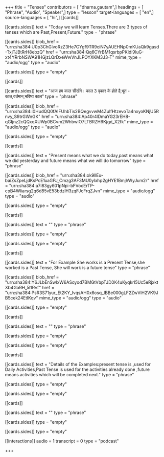 +++
title = "Tenses"
contributors = [ "dharna.gautam",]
headings = [ "Phrase", "Audio", "Speaker",]
type = "lesson"
target-languages = [ "en",]
source-languages = [ "hi",]
[[cards]]

[[cards.sides]]
text = "Today we will learn Tenses.There are 3 types of tenses which are Past,Present,Future."
type = "phrase"

[[cards.sides]]
blob_href = "urn:sha384:U0p3ChGlvoRzZ3He7CYgf9TR9ciN7yAUEHNp0mKUaQk9gasd-TxjTJBtRrH8ebzQ"
href = "urn:sha384:Qq6CYrBM1qsrbpPKldi9luG-xt4YRrbNSWA91HGjzLQrDxeWwVnJLPOYXKM3J3-T"
mime_type = "audio/ogg"
type = "audio"

[[cards.sides]]
type = "empty"

[[cards]]

[[cards.sides]]
text = "आज हम काल सीखेंगे। काल 3 पृकार के होते है,भूत - काल,वर्तमान,भविष्य काल"
type = "phrase"

[[cards.sides]]
blob_href = "urn:sha384:l0HudQQ0fAIFUhbTis2BQegvvwM4ZuIfHtzevoTa4nxyoKNjU5Rnvy_S9trGWnGK"
href = "urn:sha384:Ap40r4lDmaYG23rEH8-qGIjnz2cQQxqXUWp0BCvm2WhbwIO7LTBRZH6Kjgd_X2fk"
mime_type = "audio/ogg"
type = "audio"

[[cards.sides]]
type = "empty"

[[cards]]

[[cards.sides]]
text = "Present means what we do today,past means what we did yesterday and future means what we will do tomorrow"
type = "phrase"

[[cards.sides]]
blob_href = "urn:sha384:ok9llEu-baiZsZpeLjdKsPcE1uaGPJ_Cmzg3AF3MU0ylxhp2gHYE1BmjhWyJum2r"
href = "urn:sha384:a7i83gy601pNpi-bFVocErTP-cpB4Wliarsg2q6d85vE53bdzlH3zqFJcFrqZJvn"
mime_type = "audio/ogg"
type = "audio"

[[cards.sides]]
type = "empty"

[[cards]]

[[cards.sides]]
text = ""
type = "phrase"

[[cards.sides]]
type = "empty"

[[cards.sides]]
type = "empty"

[[cards]]

[[cards.sides]]
text = "For Example She works is a Present Tense,she worked is a Past Tense, She will work is a future tense"
type = "phrase"

[[cards.sides]]
blob_href = "urn:sha384:Y6JLbEnSwlxW6ASoyod7BMGtVbpTJD0K4uKyqkrl5Uc5eRjxktXb4GaRH_5l1Rvf"
href = "urn:sha384:PsR3S71yur_Et2KY_IvqsAH0x6osq_lBBe000gLF2ZwViH2VK9JB5cek24EtIKqv"
mime_type = "audio/ogg"
type = "audio"

[[cards.sides]]
type = "empty"

[[cards]]

[[cards.sides]]
text = ""
type = "phrase"

[[cards.sides]]
type = "empty"

[[cards.sides]]
type = "empty"

[[cards]]

[[cards.sides]]
text = "Details of the Examples:present tense is ,used for Daily Activities,Past Tense is used for the activities already done ,future means activities which will be completed next."
type = "phrase"

[[cards.sides]]
type = "empty"

[[cards.sides]]
type = "empty"

[[cards]]

[[cards.sides]]
text = ""
type = "phrase"

[[cards.sides]]
type = "empty"

[[cards.sides]]
type = "empty"

[[interactions]]
audio = 1
transcript = 0
type = "podcast"

+++
